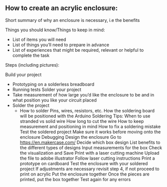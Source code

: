 ## How to create an acrylic enclosure:

Short summary of why an enclosure is necessary, i.e the benefits

Things you should know/Things to keep in mind:

- List of items you will need
- List of things you’ll need to prepare in advance
- List of experiences that might be required, relevant or helpful to complete the task

Steps (including pictures):

Build your project
- Prototyping on a solderless breadboard 
- Running tests
Solder your project
- Take measurement of how large you’d like the enclosure to be and in what position you like your circuit placed 
- Solder the project 
    - How to solder
Pins, wires, resistors, etc. 
How the soldering board will be positioned with the Arduino
Soldering Tips:
When to use stranded vs solid wire
How long to cut the wire
How to keep measurement and positioning in mind
How to fix a soldering mistake 
Test the soldered project
Make sure it works before moving onto the enclosure
Debugging 
Design the enclosure
Go to https://en.makercase.com/ 
Decide which box design 
List benefits to the different types of designs
Input measurements for the box
Check the visualization and Save 
Print with a laser cutting machine
Upload the file to adobe illustrator 
Follow laser cutting instructions
Print a prototype on cardboard
Test the enclosure with your soldered project
If adjustments are necessary revisit step 4, if not proceed to print on acrylic
Put the enclosure together
Once the pieces are printed, put the box together 
Test again for any errors 

